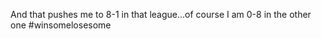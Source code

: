 <!--
id: 1522018394
link: http://kevinisom.info/post/1522018394/and-that-pushes-me-to-8-1-in-that-league-of-course
slug: and-that-pushes-me-to-8-1-in-that-league-of-course
date: Tue Nov 09 2010 16:56:31 GMT+1300 (NZDT)
raw: {"blog_name":"kevinisom","id":1522018394,"post_url":"http://kevinisom.info/post/1522018394/and-that-pushes-me-to-8-1-in-that-league-of-course","slug":"and-that-pushes-me-to-8-1-in-that-league-of-course","type":"text","date":"2010-11-09 03:56:31 GMT","timestamp":1289274991,"state":"published","format":"html","reblog_key":"NiBUE9n8","tags":[],"short_url":"http://tmblr.co/Zw68Yy1Qk2XQ","highlighted":[],"feed_item":"http://twitter.com/kev_nz/statuses/1782983317000192","from_feed_id":"650289","note_count":0,"title":null,"body":"<p>And that pushes me to 8-1 in that league&#8230;of course I am 0-8 in the other one #winsomelosesome</p>"}
publish: 2010-11-09
tags: 
title: null
-->


And that pushes me to 8-1 in that league…of course I am 0-8 in the other
one \#winsomelosesome


